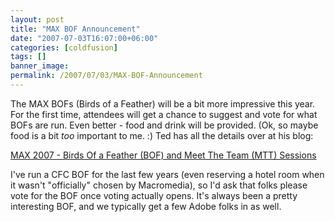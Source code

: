 ```yaml
---
layout: post
title: "MAX BOF Announcement"
date: "2007-07-03T16:07:00+06:00"
categories: [coldfusion]
tags: []
banner_image: 
permalink: /2007/07/03/MAX-BOF-Announcement
---
```


The MAX BOFs (Birds of a Feather) will be a bit more impressive this year. For the first time, attendees will get a chance to suggest and vote for what BOFs are run. Even better - food and drink will be provided. (Ok, so maybe food is a bit <i>too</i> important to me. :) Ted has all the details over at his blog:

<a href="http://www.onflex.org/ted/2007/07/max-2007-birds-of-feather-bof-and-meet.php"> MAX 2007 - Birds Of a Feather (BOF) and Meet The Team (MTT) Sessions</a>

I've run a CFC BOF for the last few years (even reserving a hotel room when it wasn't "officially" chosen by Macromedia), so I'd ask that folks please vote for the BOF once voting actually opens. It's always been a pretty interesting BOF, and we typically get a few Adobe folks in as well.